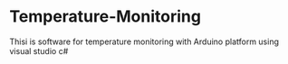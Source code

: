 # Temperature-Monitoring
Thisi is software for temperature monitoring with Arduino platform using visual studio c#
